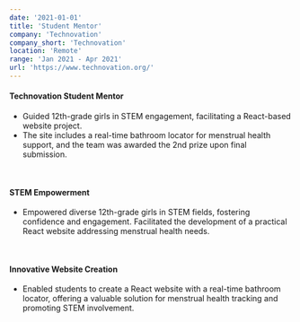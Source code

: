 ```yaml
---
date: '2021-01-01'
title: 'Student Mentor'
company: 'Technovation'
company_short: 'Technovation'
location: 'Remote'
range: 'Jan 2021 - Apr 2021'
url: 'https://www.technovation.org/'
---
```


#### Technovation Student Mentor
- Guided 12th-grade girls in STEM engagement, facilitating a React-based website project. 
- The site includes a real-time bathroom locator for menstrual health support, and the team was awarded the 2nd prize upon final submission.

<br>

#### STEM Empowerment
- Empowered diverse 12th-grade girls in STEM fields, fostering confidence and engagement. Facilitated the development of a practical React website addressing menstrual health needs.

<br>

#### Innovative Website Creation
- Enabled students to create a React website with a real-time bathroom locator, offering a valuable solution for menstrual health tracking and promoting STEM involvement.
